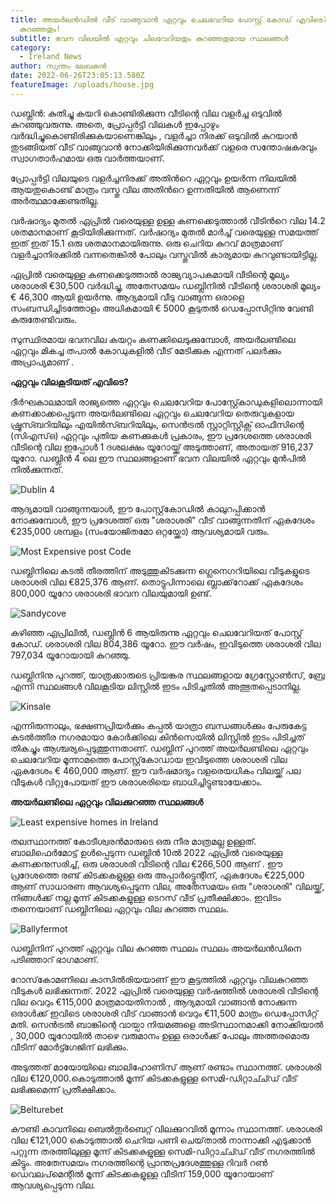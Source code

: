 ```yaml
---
title: അയർലൻഡിൽ വീട് വാങ്ങുവാൻ ഏറ്റവും ചെലവേറിയ പോസ്റ്റ് കോഡ് എവിടെ?  ഏറ്റവും
  കുറഞ്ഞതും!
subtitle: ഭവന വിലയിൽ ഏറ്റവും ചിലവേറിയതും കുറഞ്ഞതുമായ സ്ഥലങ്ങൾ
category:
  - Ireland News
author: സ്വന്തം ലേഖകൻ
date: 2022-06-26T23:05:13.580Z
featureImage: /uploads/house.jpg
---
```

ഡബ്ലിൻ: കുതിച്ചു കയറി കൊണ്ടിരിക്കുന്ന   വീടിന്റെ വില വളർച്ച ഒടുവിൽ കുറഞ്ഞുവരുന്നു. അതെ, പ്രോപ്പർട്ടി വിലകൾ ഇപ്പോഴും വർദ്ധിച്ചുകൊണ്ടിരിക്കുകയാണെങ്കിലും , വളർച്ചാ നിരക്ക് ഒടുവിൽ കുറയാൻ തുടങ്ങിയത്  വീട് വാങ്ങുവാൻ നോക്കിയിരിക്കുന്നവർക്ക് വളരെ സന്തോഷകരവും സ്വാഗതാർഹമായ ഒരു വാർത്തയാണ്.

പ്രോപ്പർട്ടി വിലയുടെ വളർച്ചനിരക്ക്  അതിൻറെ ഏറ്റവും ഉയർന്ന നിലയിൽ ആയതുകൊണ്ട് മാത്രം വസ്തു വില  അതിൻറെ ഉന്നതിയിൽ ആണെന്ന് അർത്ഥമാക്കേണ്ടതില്ല.

വർഷാദ്യം മുതൽ ഏപ്രിൽ വരെയുള്ള ഉള്ള കണക്കെടുത്താൽ വീടിൻറെ വില  14.2 ശതമാനമാണ്  കൂടിയിരിക്കുന്നത്. വർഷാദ്യം മുതൽ മാർച്ച് വരെയുള്ള സമയത്ത് ഇത് ഇത് 15.1  ഒരു ശതമാനമായിരുന്നു. ഒരു ചെറിയ കുറവ്  മാത്രമാണ് വളർച്ചാനിരക്കിൽ വന്നതെങ്കിൽ പോലും  വസ്തുവിൽ കാര്യമായ കുറവുണ്ടായിട്ടില്ല. 

ഏപ്രിൽ വരെയുള്ള കണക്കെടുത്താൽ  രാജ്യവ്യാപകമായി വീടിന്റെ മൂല്യം ശരാശരി  €30,500 വർദ്ധിച്ചു, അതേസമയം ഡബ്ലിനിൽ വീടിന്റെ ശരാശരി  മൂല്യം € 46,300 ആയി ഉയർന്നു. ആദ്യമായി വീടു വാങ്ങുന്ന ഒരാളെ സംബന്ധിച്ചിടത്തോളം  അധികമായി € 5000   കൂടുതൽ ഡെപ്പോസിറ്റിനു വേണ്ടി  കരുതേണ്ടിവരും.

സുസ്ഥിരമായ ഭവനവില കയറ്റം  കണക്കിലെടുക്കുമ്പോൾ, അയർലണ്ടിലെ ഏറ്റവും മികച്ച തപാൽ കോഡുകളിൽ വീട് മേടിക്കുക എന്നത് പലർക്കും അപ്രാപ്യമാണ് .

**ഏറ്റവും വിലകൂടിയത്  എവിടെ?**

ദീർഘകാലമായി രാജ്യത്തെ ഏറ്റവും ചെലവേറിയ പോസ്റ്റ്കോഡുകളിലൊന്നായി കണക്കാക്കപ്പെടുന്ന അയർലണ്ടിലെ ഏറ്റവും ചെലവേറിയ തെരുവുകളായ ഷ്രൂസ്ബറിയിലും എയിൽസ്ബറിയിലും,  സെൻട്രൽ സ്റ്റാറ്റിസ്റ്റിക്സ് ഓഫീസിന്റെ (സിഎസ്ഒ) ഏറ്റവും പുതിയ കണക്കുകൾ പ്രകാരം, ഈ പ്രദേശത്തെ ശരാശരി വീടിന്റെ വില ഇപ്പോൾ 1 ദശലക്ഷം യൂറോയ്ക്ക് അടുത്താണ്, അതായത് 916,237 യൂറോ.  ഡബ്ലിൻ 4 ലെ ഈ സ്ഥലങ്ങളാണ് ഭവന വിലയിൽ ഏറ്റവും മുൻപിൽ നിൽക്കുന്നത്.

![Dublin 4](/uploads/dublin-4.jpg "Dublin 4")

ആദ്യമായി വാങ്ങുന്നയാൾ, ഈ പോസ്റ്റ്‌കോഡിൽ കാലുറപ്പിക്കാൻ നോക്കുമ്പോൾ, ഈ പ്രദേശത്ത് ഒരു "ശരാശരി" വീട് വാങ്ങുന്നതിന് ഏകദേശം €235,000 ശമ്പളം (സംയോജിതമോ ഒറ്റയ്ക്കോ) ആവശ്യമായി വരും. 

![Most Expensive post Code](/uploads/property-price-dublin.jpg "ഭവനവില ഏറ്റവും കൂടിയ സ്ഥലങ്ങൾ")

ഡബ്ലിനിലെ കടൽ തീരത്തിന് അടുത്തുകിടക്കുന്ന ഗ്ലെനെഗറിയിലെ വീടുകളുടെ ശരാശരി വില €825,376 ആണ്. തൊട്ടുപിന്നാലെ ബ്ലാക്ക്‌റോക്ക് ഏകദേശം 800,000 യൂറോ ശരാശരി ഭാവന വിലയുമായി ഉണ്ട്.



![Sandycove](/uploads/sandycove.jpg "Sandycove")

കഴിഞ്ഞ ഏപ്രിലിൽ, ഡബ്ലിൻ 6 ആയിരുന്നു ഏറ്റവും ചെലവേറിയത് പോസ്റ്റ് കോഡ്. ശരാശരി വില 804,386 യൂറോ. ഈ വർഷം, ഇവിടുത്തെ  ശരാശരി വില 797,034 യൂറോയായി കുറഞ്ഞു.

ഡബ്ലിനിനു പുറത്ത്, യാത്രക്കാരുടെ പ്രിയങ്കര സ്ഥലങ്ങളായ  ഗ്രേസ്റ്റോൺസ്, ബ്രേ എന്നി സ്ഥലങ്ങൾ വിലകൂടിയ ലിസ്റ്റിൽ ഇടം പിടിച്ചതിൽ അത്ഭുതപ്പെടാനില്ല.



![Kinsale](/uploads/kinsale.jpg "Kinsale")

എന്നിരുന്നാലും, ഭക്ഷണപ്രിയർക്കും കപ്പൽ യാത്രാ ബന്ധങ്ങൾക്കും പേരുകേട്ട കടൽത്തീര നഗരമായാ  കോർക്കിലെ കിൻസെയിൽ  ലിസ്റ്റിൽ ഇടം പിടിച്ചത് തികച്ചും ആശ്ചര്യപ്പെടുത്തുന്നതാണ്. ഡബ്ലിന് പുറത്ത് അയർലണ്ടിലെ ഏറ്റവും ചെലവേറിയ മൂന്നാമത്തെ പോസ്റ്റ്‌കോഡായ  ഇവിടുത്തെ  ശരാശരി വില ഏകദേശം € 460,000 ആണ്. ഈ വർഷമാദ്യം വളരെയധികം വിലയ്ക്ക് പല വീടുകൾ വിറ്റുപോയത് ഈ ശരാശരിയെ ബാധിച്ചിട്ടുണ്ടായേക്കാം.

**അയർലണ്ടിലെ ഏറ്റവും വിലക്കുറഞ്ഞ സ്ഥലങ്ങൾ**



![Least expensive homes in Ireland](/uploads/least-expensive-property.jpg "**അയർലണ്ടിലെ ഏറ്റവും വിലക്കുറഞ്ഞ സ്ഥലങ്ങൾ**")

തലസ്ഥാനത്ത്  കോടീശ്വരൻമാരുടെ ഒരു നീര മാത്രമല്ല ഉള്ളത്. ബാലിഫെർമോട്ട് ഉൾപ്പെടുന്ന ഡബ്ലിൻ 10ൽ 2022 ഏപ്രിൽ വരെയുള്ള  കണക്കനുസരിച്ച്, ഒരു  ശരാശരി വീടിന്റെ വില  €266,500 ആണ് . ഈ പ്രദേശത്തെ രണ്ട് കിടക്കകളുള്ള ഒരു അപ്പാർട്ട്മെന്റിന്, ഏകദേശം €225,000 ആണ് സാധാരണ ആവശ്യപ്പെടുന്ന വില, അതേസമയം ഒരു  "ശരാശരി" വിലയ്ക്ക്, നിങ്ങൾക്ക് നല്ല  മൂന്ന് കിടക്കകളുള്ള ടെറസ് വീട് പ്രതീക്ഷിക്കാം. ഇവിടം തന്നെയാണ് ഡബ്ലിനിലെ ഏറ്റവും വില കുറഞ്ഞ സ്ഥലം. 

![Ballyfermot](/uploads/ballyfermot.jpg "Ballyfermot")



ഡബ്ലിനിന് പുറത്ത് ഏറ്റവും വില കുറഞ്ഞ സ്ഥലം സ്ഥലം അയർലൻഡിനെ പടിഞ്ഞാറ് ഭാഗമാണ്. 


റോസ്‌കോമണിലെ കാസിൽരിയയാണ് ഈ കൂട്ടത്തിൽ ഏറ്റവും വിലകുറഞ്ഞ  വീടുകൾ ലഭിക്കുന്നത്. 2022 ഏപ്രിൽ വരെയുള്ള വർഷത്തിൽ ശരാശരി വീടിന്റെ വില വെറും €115,000 മാത്രമായതിനാൽ , ആദ്യമായി വാങ്ങാൻ നോക്കുന്ന ഒരാൾക്ക് ഇവിടെ ശരാശരി വീട് വാങ്ങാൻ വെറും €11,500  മാത്രം ഡെപ്പോസിറ്റ് മതി.  സെൻട്രൽ ബാങ്കിന്റെ വായ്പാ നിയമങ്ങളെ അടിസ്ഥാനമാക്കി നോക്കിയാൽ , 30,000 യൂറോയിൽ താഴെ  വരുമാനം ഉള്ള ഒരാൾക്ക് പോലും  അത്തരമൊരു വീടിന് മോർട്ട്ഗേജിന് ലഭിക്കും. 

അടുത്തത്  മായോയിലെ ബാലിഹോണിസ് ആണ് രണ്ടാം സ്ഥാനത്ത്. ശരാശരി വില €120,000.കൊടുത്താൽ  മൂന്ന് കിടക്കകളുള്ള സെമി-ഡിറ്റാച്ച്ഡ് വീട് ലഭിക്കുമെന്ന് പ്രതീക്ഷിക്കാം.

![Belturebet](/uploads/belturebet.jpg "Belturebet")

കൗണ്ടി കാവനിലെ ബെൽതുർബെറ്റ് വിലക്കുറവിൽ  മൂന്നാം സ്ഥാനത്ത്.  ശരാശരി വില €121,000 കൊടുത്താൽ  ചെറിയ പണി ചെയ്‌താൽ നാന്നാക്കി എടുക്കാൻ പറ്റുന്ന തരത്തിലുള്ള മൂന്ന് കിടക്കകളുള്ള സെമി-ഡിറ്റാച്ച്ഡ് വീട്  നഗരത്തിൽ കിട്ടും. അതേസമയം നഗരത്തിന്റെ പ്രാന്തപ്രദേശത്തുള്ള റിവർ റൺ ഡെവലപ്‌മെന്റിൽ  മൂന്ന് കിടക്കകളുള്ള വീടിന് 159,000 യൂറോയാണ് ആവശ്യപ്പെടുന്ന വില.